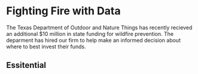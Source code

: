 # Fighting Fire with Data

The Texas Department of Outdoor and Nature Things has recently recieved an additional $10 million in state funding for wildfire prevention. The deparment has hired our firm to help make an informed decision about where to best invest their funds. 

## Essitential 
